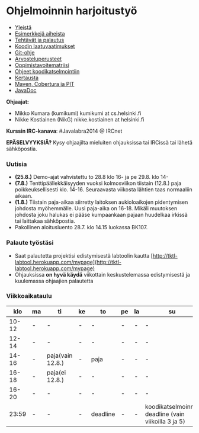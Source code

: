 ﻿# Ohjelmoinnin harjoitustyö

* [Yleistä](ohjeet/Yleistä.md)
* [Esimerkkejä aiheista](ohjeet/Esimerkkejä-aiheista.md)
* [Tehtävät ja palautus](ohjeet/Tehtävät-ja-palautus.md)
* [Koodin laatuvaatimukset](ohjeet/Koodin-laatuvaatimukset.md)
* [Git-ohje](ohjeet/Git-ohje.md)
* [Arvosteluperusteet](ohjeet/Arvosteluperusteet.md)
* [Oppimistavoitematriisi](http://www.cs.helsinki.fi/courses/58160/matriisi)
* [Ohjeet koodikatselmointiin](ohjeet/Koodikatselmointi.md)
* [Kertausta](ohjeet/Kertausta.md)
* [Maven, Cobertura ja PIT](ohjeet/Maven-Cobertura-ja-PIT.md)
* [JavaDoc](ohjeet/JavaDoc.md)

**Ohjaajat:**
* Mikko Kumara (kumikumi) kumikumi at cs.helsinki.fi
* Nikke Kostiainen (NikG) nikke.kostiainen at helsinki.fi

**Kurssin IRC-kanava**: 
\#Javalabra2014 @ IRCnet

**EPÄSELVYYKSIÄ?** Kysy ohjaajilta mieluiten ohjauksissa tai IRCissä tai lähetä sähköpostia.

### Uutisia
* **(25.8.)** Demo-ajat vahvistettu to 28.8 klo 16- ja pe 29.8. klo 14-
* **(7.8.)** Tenttipäällekkäisyyden vuoksi kolmosviikon tiistain (12.8.) paja poikkeuksellisesti klo. 14-16. Seuraavasta viikosta lähtien taas normaaliin aikaan.
* **(1.8.)** Tiistain paja-aikaa siirretty laitoksen aukioloaikojen pidentymisen johdosta myöhemmälle. Uusi paja-aika on 16-18. Mikäli muutoksen johdosta joku halukas ei pääse kumpaankaan pajaan huudelkaa irkissä tai laittakaa sähköpostia.
* Pakollinen aloitusluento 28.7. klo 14.15 luokassa BK107.

### Palaute työstäsi

* Saat palautetta projektisi edistymisestä labtoolin kautta [http://tktl-labtool.herokuapp.com/mypage](http://tktl-labtool.herokuapp.com/mypage)
* Ohjauksissa **on hyvä käydä** viikottain keskustelemassa edistymisestä ja kuulemassa ohjaajien palautetta

### Viikkoaikataulu


| klo | ma | ti | ke | to | pe | la | su |
| --- | --- | --- | --- | --- | --- | --- | --- |
| 10-12 |  -  |  -  |  -  |  -  |  -  |  -  |  -  |
| 12-14 |  -  |  -  |  -  |  -  |  -  |  -  |  -  |
| 14-16 |  -  |  paja(vain 12.8.)  |  -  |  paja  |  -  |  -  |  -  |
| 16-18 |  -  |  paja(ei 12.8.)  |  -  |  -  |  -  |  -  |  -  |
| 16-20 |  -  |  -  |  -  |  -  |  -  |  -  |  -  |
| 23:59 |  -  |  -  |  -  |  deadline  |  -  |  -  |  koodikatselmoinnin deadline (vain viikoilla 3 ja 5)  |
